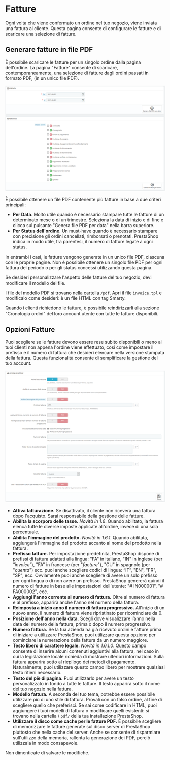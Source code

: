 # Fatture

Ogni volta che viene confermato un ordine nel tuo negozio, viene inviata una fattura al cliente. Questa pagina consente di configurare le fatture e di scaricare una selezione di fatture.

## Generare fatture in file PDF <a id="Fatture-GenerarefattureinfilePDF"></a>

È possibile scaricare le fatture per un singolo ordine dalla pagina dell'ordine. La pagina "Fatture" consente di scaricare, contemporaneamente, una selezione di fatture dagli ordini passati in formato PDF, \(in un unico file PDF\).

![](../../../.gitbook/assets/54267478.png)

È possibile ottenere un file PDF contenente più fatture in base a due criteri principali:

* **Per Data**. Molto utile quando è necessario stampare tutte le fatture di un determinato mese o di un trimestre. Seleziona la data di inizio e di fine e clicca sul pulsante "Genera file PDF per data" nella barra superiore.
* **Per Status dell'ordine**. Un must-have quando è necessario stampare con precisione gli ordini cancellati, rimborsati o prenotati. PrestaShop indica in modo utile, tra parentesi, il numero di fatture legate a ogni status.

In entrambi i casi, le fatture vengono generate in un unico file PDF, ciascuna con le proprie pagine. Non è possibile ottenere un singolo file PDF per ogni fattura del periodo o per gli status concessi utilizzando questa pagina.

Se desideri personalizzare l'aspetto delle fatture del tuo negozio, devi modificare il modello del file.

I file del modello PDF si trovano nella cartella `/pdf`. Apri il file `invoice.tpl` e modificalo come desideri: è un file HTML con tag Smarty.

Quando i clienti richiedono le fatture, è possibile reindirizzarli alla sezione "Cronologia ordini" del loro account utente con tutte le fatture disponibili.

## Opzioni Fatture <a id="Fatture-OpzioniFatture"></a>

Puoi scegliere se le fatture devono essere rese subito disponibili o meno ai tuoi clienti non appena l'ordine viene effettuato, così come impostare il prefisso e il numero di fattura che desideri elencare nella versione stampata della fattura. Questa funzionalità consente di semplificare la gestione del tuo account.

![](../../../.gitbook/assets/54267481.png)

* **Attiva fatturazione.** Se disattivato, il cliente non riceverà una fattura dopo l'acquisto. Sarai responsabile della gestione delle fatture.
* **Abilita la scorporo delle tasse.** _Novità in 1.6_. Quando abilitato, la fattura elenca tutte le diverse imposte applicate all'ordine, invece di una sola percentuale.
* **Abilita l'immagine del prodotto.** _Novità in 1.6.1_. Quando abilitata, aggiungerà l'immagine del prodotto accanto al nome del prodotto nella fattura.
* **Prefisso fatture.** Per impostazione predefinita, PrestaShop dispone di prefissi di fattura adattati alla lingua: "FA" in italiano, "IN" in inglese \(per “_invoice_”\), "FA" in francese \(per "_facture_"\), "CU" in spagnolo \(per "_cuenta_"\) ecc. puoi anche scegliere codici di lingua: “IT”, "EN", "FR", "SP", ecc. Ovviamente puoi anche scegliere di avere un solo prefisso per ogni lingua o di non avere un prefisso. PrestaShop genererà quindi il numero di fatture in base alle impostazioni dell'utente: "\# IN000001", "\# FA000002", ecc.
* **Aggiungi l'anno corrente al numero di fattura.** Oltre al numero di fattura e al prefisso, apparirà anche l'anno nel numero della fattura.
* **Reimposta a inizio anno il numero di fattura progressivo.** All'inizio di un nuovo anno, il numero di fattura viene ripristinato per ricominciare da 0.
* **Posizione dell'anno nella data.** Scegli dove visualizzare l’anno nella data del numero della fattura, prima o dopo il numero progressivo.
* **Numero fattura.** Se la tua azienda ha già ricevuto ordini e fatture prima di iniziare a utilizzare PrestaShop, puoi utilizzare questa opzione per cominciare la numerazione della fattura da un numero maggiore.
* **Testo libero di carattere legale.** _Novità in 1.6.1.0_. Questo campo consente di inserire alcuni contenuti aggiuntivi alla fattura, nel caso in cui la legislazione locale richieda di mostrare ulteriori informazioni. Sulla fattura apparirà sotto al riepilogo dei metodi di pagamento. Naturalmente, puoi utilizzare questo campo libero per mostrare qualsiasi testo ritieni necessario.
* **Testo del piè di pagina.** Puoi utilizzarlo per avere un testo personalizzato in fondo a tutte le fatture. Il testo apparirà sotto il nome del tuo negozio nella fattura.
* **Modello fattura.** A seconda del tuo tema, potrebbe essere possibile utilizzare più di uno stile di fattura. Provali con un falso ordine, al fine di scegliere quello che preferisci. Se sai come codificare in HTML, puoi aggiungere i tuoi modelli di fattura o modificare quelli esistenti: si trovano nella cartella / `pdf/` della tua installazione PrestaShop.
* **Utilizzare il disco come cache per le fatture PDF.** È possibile scegliere di memorizzare le fatture generate sul disco server di PrestaShop piuttosto che nella cache del server. Anche se consente di risparmiare sull'utilizzo della memoria, rallenta la generazione dei PDF, perciò utilizzala in modo consapevole.

Non dimenticate di salvare le modifiche.

